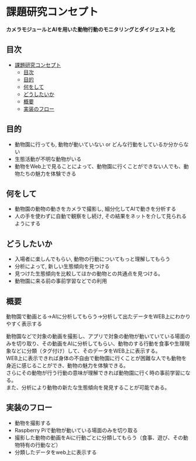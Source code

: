 # 課題研究コンセプト

**カメラモジュールとAIを用いた動物行動のモニタリングとダイジェスト化**

## 目次

- [課題研究コンセプト](#課題研究コンセプト)
  - [目次](#目次)
  - [目的](#目的)
  - [何をして](#何をして)
  - [どうしたいか](#どうしたいか)
  - [概要](#概要)
  - [実装のフロー](#実装のフロー)


## 目的
- 動物園に行っても, 動物が動いていない or どんな行動をしているか分からない
- 生態活動が不明な動物がいる
- 動物をWeb上で見ることによって、動物園に行くことができない人でも、動物たちの魅力を体験できる

## 何をして
- 動物園の動物の動きをカメラで撮影し, 細分化してAIで動きを分析する
- 人の手を使わずに自動で観察をし続け, その結果をネットを介して見られるようにする

## どうしたいか
- 入場者に楽しんでもらい, 動物の行動についてもっと理解してもらう
- 分析によって, 新しい生態傾向を見つける
- 見つけた生態傾向を比較してほかの動物との共通点を見つける。
- 動物園に来る前の事前学習などでの利用


## 概要
動物園で動画とる→AIに分析してもらう→分析して出たデータをWEB上にわかりやすく表示する

動物園などで対象の動画を撮影し、アプリで対象の動物が動いていている場面のみを切り取り、その動画をAIに分析してもらい、動物のする行動を食事や生理現象などに分類（タグ付け）して、そのデータをWEB上に表示する。  
WEB上に表示できれば身体の不自由で動物園に行くことが困難な人でも動物を身近に感じることができ、動物の魅力を体験できる。  
さらにその動物が行う行動の意味が理解できれば動物園に行く時の事前学習になる。  
また、分析により動物の新たな生態傾向を発見することが可能である。

## 実装のフロー
- 動物を撮影する
- Raspberry Piで動物が動いている場面のみを切り取る
- 撮影した動物の動画をAiに行動ごとに分類してもらう（食事、遊び、その動物特有の行動など）
- 分類したデータをweb上に表示する
  